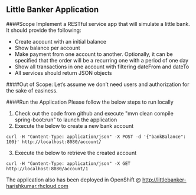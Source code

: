 ## Little Banker Application

####Scope
Implement a RESTful service app that will simulate a little bank. 
It should provide the following:
- Create account with an initial balance
- Show balance per account
- Make payment from one account to another. Optionally, it can be specified that the order will be a recurring one with a period of one day
- Show all transactions in one account with filtering dateFrom and dateTo
- All services should return JSON objects

####Out of Scope:
Let’s assume we don’t need users and authorization for the sake of easiness.

####Run the Application
Please follow the below steps to run locally

1. Check out the code from github and execute "mvn clean compile spring-boot:run" to launch the application
2. Execute the below to create a new bank account
~~~~~~~~~
curl -H "Content-Type: application/json" -X POST -d '{"bankBalance": 100}' http://localhost:8080/account/
~~~~~~~~~
3. Execute the below to retrieve the created account
~~~~~~~~~
curl -H "Content-Type: application/json" -X GET http://localhost:8080/account/1
~~~~~~~~~

The application also has been deployed in OpenShift @ http://littlebanker-harishkumar.rhcloud.com
